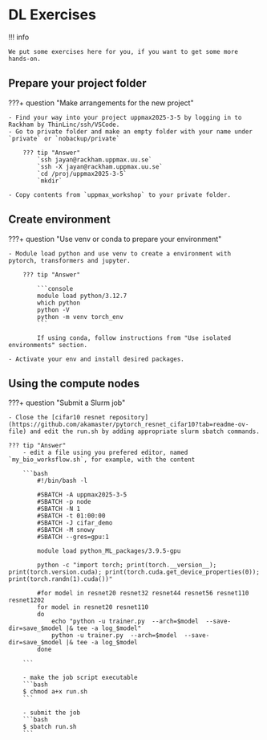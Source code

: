 # DL Exercises

!!! info

    We put some exercises here for you, if you want to get some more hands-on.
    

## Prepare your project folder

???+ question "Make arrangements for the new project"

   
    - Find your way into your project uppmax2025-3-5 by logging in to Rackham by ThinLinc/ssh/VSCode.
    - Go to private folder and make an empty folder with your name under `private` or `nobackup/private`

        ??? tip "Answer"
            `ssh jayan@rackham.uppmax.uu.se`  
            `ssh -X jayan@rackham.uppmax.uu.se`
            `cd /proj/uppmax2025-3-5`
            `mkdir`  
    
    - Copy contents from `uppmax_workshop` to your private folder. 


## Create environment

???+ question "Use venv or conda to prepare your environment"

    - Module load python and use venv to create a environment with pytorch, transformers and jupyter.

        ??? tip "Answer"
            
            ```console
            module load python/3.12.7
            which python
            python -V
            python -m venv torch_env
            ```

            If using conda, follow instructions from "Use isolated environments" section.

    - Activate your env and install desired packages.

            

## Using the compute nodes

???+ question "Submit a Slurm job"

    - Close the [cifar10 resnet repository](https://github.com/akamaster/pytorch_resnet_cifar10?tab=readme-ov-file) and edit the run.sh by adding appropriate slurm sbatch commands.
    
    ??? tip "Answer"
        - edit a file using you prefered editor, named `my_bio_worksflow.sh`, for example, with the content
        
        ```bash
            #!/bin/bash -l

            #SBATCH -A uppmax2025-3-5
            #SBATCH -p node
            #SBATCH -N 1
            #SBATCH -t 01:00:00
            #SBATCH -J cifar_demo
            #SBATCH -M snowy
            #SBATCH --gres=gpu:1

            module load python_ML_packages/3.9.5-gpu

            python -c "import torch; print(torch.__version__); print(torch.version.cuda); print(torch.cuda.get_device_properties(0)); print(torch.randn(1).cuda())"

            #for model in resnet20 resnet32 resnet44 resnet56 resnet110 resnet1202
            for model in resnet20 resnet110
            do
                echo "python -u trainer.py  --arch=$model  --save-dir=save_$model |& tee -a log_$model"
                python -u trainer.py  --arch=$model  --save-dir=save_$model |& tee -a log_$model
            done

        ```

        - make the job script executable
        ```bash
        $ chmod a+x run.sh
        ```
        
        - submit the job
        ```bash
        $ sbatch run.sh
        ```
        
<!-- ## Doing installations


### Conda installation

???+ question "Install with Conda directly on Rackham"

    - Install ``python>3.11``, transformers, torch, torchvision, notebook (using pip), pytorch-cuda=12.4, ipython, pillow -->


